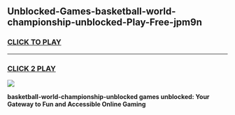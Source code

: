
## Unblocked-Games-basketball-world-championship-unblocked-Play-Free-jpm9n
<h3>
<a href="https://premium76.site?title=basketball-world-championship-unblocked&ref=23A">CLICK TO PLAY</a></h3>
<hr>

<h3>
<a href="https://premium76.site?title=basketball-world-championship-unblocked&ref=23A">CLICK 2 PLAY</a>
  
</h3>

<a href="https://premium76.site?title=basketball-world-championship-unblocked&ref=23A"><img src="https://clearcache.store/games.png"></a>


**basketball-world-championship-unblocked games unblocked: Your Gateway to Fun and Accessible Online Gaming**
